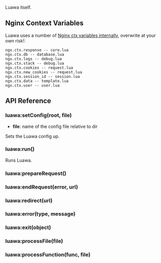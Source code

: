 Luawa itself.

## Nginx Context Variables

Luawa uses a number of [Nginx ctx variables internally](https://github.com/openresty/lua-nginx-module#ngxctx), overwrite at your own risk!:

    ngx.ctx.response -- core.lua
    ngx.ctx.db -- database.lua
    ngx.ctx.logs -- debug.lua
    ngx.ctx.stack -- debug.lua
    ngx.ctx.cookies -- request.lua
    ngx.ctx.new_cookies -- request.lua
    ngx.ctx.session_id -- session.lua
    ngx.ctx.data -- template.lua
    ngx.ctx.user -- user.lua


## API Reference

### luawa:setConfig(root, file)

+ **file**: name of the config file relative to dir

Sets the Luawa config up.


### luawa:run()

Runs Luawa.


### luawa:prepareRequest()

### luawa:endRequest(error, url)

### luawa:redirect(url)

### luawa:error(type, message)

### luawa:exit(object)

### luawa:processFile(file)

### luawa:processFunction(func, file)
